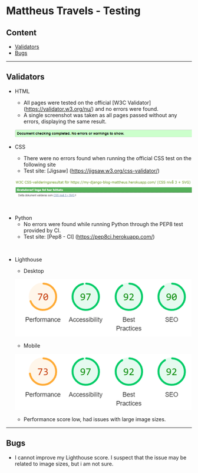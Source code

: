 # Mattheus Travels - Testing

## Content
- [Validators](#validators)
- [Bugs](#bugs)

---

## Validators
- HTML
    - All pages were tested on the official [W3C Validator] (https://validator.w3.org/nu/) and no errors were found.
    - A single screenshot was taken as all pages passed without any errors, displaying the same result.

    ![HTML](assets/images/html%20checker.png)

- CSS
    - There were no errors found when running the official CSS test on the following site
    - Test site: [Jigsaw] (https://jigsaw.w3.org/css-validator/)

    ![CSS](assets/images/css%20checker.png)

<p>&nbsp;</p>

- Python
    - No errors were found while running Python through the PEP8 test provided by CI.
    - Test site: [Pep8 - CI] (https://pep8ci.herokuapp.com/)

<p>&nbsp;</p>

- Lighthouse

    - Desktop

    ![LighthouseDesktop](assets/images/lighthouse%20desktop.png)

    - Mobile

    ![LighthouseDesktop](assets/images/lighthouse%20mobile.png)

    - Performance score low, had issues with large image sizes.

---

## Bugs

- I cannot improve my Lighthouse score. I suspect that the issue may be related to image sizes, but i am not sure.